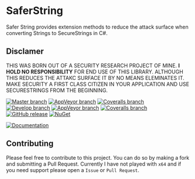 # SaferString
Safer String provides extension methods to reduce the attack surface when converting Strings to SecureStrings in C#.

## Disclamer
THIS WAS BORN OUT OF A SECURITY RESEARCH PROJECT OF MINE.  **I HOLD NO RESPONSIBILITY** FOR END USE OF THIS LIBRARY.  ALTHOUGH THIS REDUCES THE ATTAKC SURFACE IT BY NO MEANS ELEMINATES IT.  MAKE SECURITY A FIRST CLASS CITIZEN IN YOUR APPLICATION AND USE SECURESTRINGS FROM THE BEGINNING.


[![Master branch](https://img.shields.io/badge/Branch-Master-blue.svg)]()
[![AppVeyor branch](https://img.shields.io/appveyor/ci/StummeJ/saferstring/master.svg?maxAge=600)](https://ci.appveyor.com/project/StummeJ/saferstring/history)
[![Coveralls branch](https://img.shields.io/coveralls/StummeJ/SaferString/master.svg?maxAge=600)](https://coveralls.io/github/StummeJ/SaferString?branch=master)  
[![Develop branch](https://img.shields.io/badge/Branch-Develop-blue.svg)]()
[![AppVeyor branch](https://img.shields.io/appveyor/ci/StummeJ/saferstring/develop.svg?maxAge=600)](https://ci.appveyor.com/project/StummeJ/saferstring/history)
[![Coveralls branch](https://img.shields.io/coveralls/StummeJ/SaferString/develop.svg?maxAge=600)](https://coveralls.io/github/StummeJ/SaferString?branch=develop)   
[![GitHub release](https://img.shields.io/github/release/StummeJ/SaferString.svg?maxAge=600)](https://github.com/StummeJ/SaferString)
[![NuGet](https://img.shields.io/nuget/v/SaferString.svg?maxAge=600)](https://www.nuget.org/packages/SaferString)

[![Documentation](https://img.shields.io/badge/Documentation-v1.1-brightgreen.svg)](https://docs.stumme.net/SaferString/)

## Contributing
Please feel free to contribute to this project.  You can do so by making a fork and submitting a Pull Request.  Currently I have not played with `x64` and if you need support please open a `Issue` or `Pull Request`.
